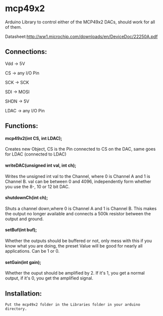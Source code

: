 # mcp49x2
Arduino Library to control either of the MCP49x2 DACs, should work for all of them.

Datasheet:http://ww1.microchip.com/downloads/en/DeviceDoc/22250A.pdf

<h2>Connections:</h2>

Vdd -> 5V

CS -> any I/O Pin

SCK -> SCK

SDI -> MOSI

SHDN -> 5V

LDAC -> any I/O Pin



<h2>Functions:</h2>

<h4>mcp49x2(int CS, int LDAC);</h4>

  Creates new Object, CS is the Pin connected to CS on the DAC, same goes for LDAC (connected to LDAC)
  

<h4>writeDAC(unsigned int val, int ch);</h4>

  Writes the unsigned int val to the Channel, where 0 is Channel A and 1 is Channel B.
  val can be between 0 and 4096, independently form whether you use the 8-, 10 or 12 bit DAC.
  
<h4>shutdownCh(int ch);</h4>
  
  Shuts a channel down,where 0 is Channel A and 1 is Channel B. This makes the output no longer available and connects a 500k resistor       between the output and ground.
  
<h4>setBuf(int buf);</h4>
  
  Whether the outputs should be buffered or not, only mess with this if you know what you are doing, the preset Value will be good for nearly all applications. Can be 1 or 0.
 
<h4>setGain(int gain);</h4>

  Whether the ouput should be amplified by 2. If it's 1, you get a normal output, if it's 0, you get the amplified signal.
  
  <h2>Installation:</h2>
  
    Put the mcp49x2 folder in the Libraries folder in your arduino directory. 
  
  
